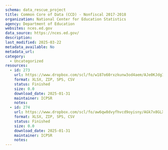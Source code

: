 ```yaml
---
schema: data_rescue_project 
title: Common Core of Data (CCD) - Nonfiscal 2017-2018
organization: National Center for Education Statistics
agency: Department of Education
websites: nces.ed.gov
data_source: https://nces.ed.gov/
description: 
last_modified: 2025-03-22
metadata_available: No
metadata_url: 
category:
  - Uncategorized
resources:
  - id: 273
    url: https://www.dropbox.com/scl/fo/w187o60rxzkunw3od4aem/AJe0KJdgIqGMi72h_-86Eug?rlkey=o0sk33hngyoob8eecf6gbbwqn&dl=0
    format: XLSX, ZIP, SPS, CSV
    status: Finished
    size: 0.0
    download_date: 2025-01-31
    maintainer: ICPSR
    notes: 
  - id: 274
    url: https://www.dropbox.com/scl/fo/aw6qw8dvyfhvcd9oyisny/AGk7x8GLX7kL2W7svP2zRHw?rlkey=cpcv1via5byaj2wt2my6980pd&dl=0
    format: XLSX, ZIP, SPS, CSV
    status: Finished
    size: 0.0
    download_date: 2025-01-31
    maintainer: ICPSR
    notes: 
---
```

